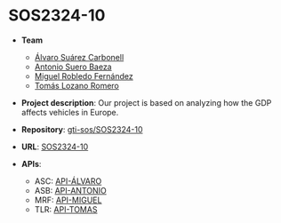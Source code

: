 # SOS2324-10

- **Team**
  - [Álvaro Suárez Carbonell](https://github.com/suarovski)
  - [Antonio Suero Baeza](https://github.com/antsuebae)
  - [Miguel Robledo Fernández](https://github.com/g3nesis333)
  - [Tomás Lozano Romero](https://github.com/TmsLzn)

- **Project description**: Our project is based on analyzing how the GDP affects vehicles in Europe.

- **Repository**: [gti-sos/SOS2324-10](https://github.com/gti-sos/SOS2324-10)

- **URL**: [SOS2324-10](http://sos2324-10.appspot.com)

-  **APIs**:
    - ASC: [API-ÁLVARO](http://sos2324-10.appspot.com/api/v1/tourisms-per-age/docs)
    - ASB: [API-ANTONIO](http://sos2324-10.appspot.com/api/v1/cars-by-motor/docs)
    - MRF: [API-MIGUEL](http://sos2324-10.appspot.com/api/v1/gdp-growth-rates/docs)
    - TLR: [API-TOMAS](https://sos2324-10.appspot.com/api/v1/vehicles-stock/docs)
